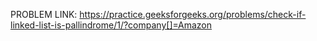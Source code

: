 PROBLEM LINK: https://practice.geeksforgeeks.org/problems/check-if-linked-list-is-pallindrome/1/?company[]=Amazon